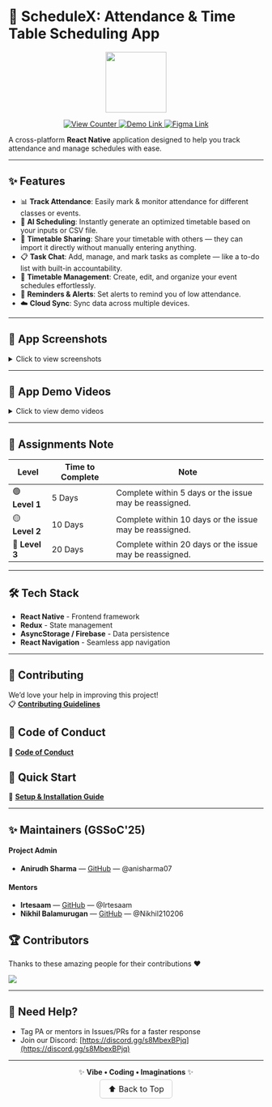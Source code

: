 # 🌟 ScheduleX: Attendance & Time Table Scheduling App  

<p align="center">
  <img src="https://media.giphy.com/media/xT9IgzoKnwFNmISR8I/giphy.gif" width="120px">
</p>

<p align="center">
  <a href="https://github.com/anisharma07/React-native-attendance-app">
    <img src="https://komarev.com/ghpvc/?username=anisharma07&label=Views&color=brightgreen&style=flat" alt="View Counter" />
  </a>
  <a href="https://github.com/anisharma07/React-native-attendance-app/releases/download/v1.0.4/app-release.apk">
    <img src="https://img.shields.io/badge/Demo-APK-blue?style=flat&logo=android" alt="Demo Link" />
  </a>
  <a href="https://www.figma.com/design/DrY27OZ8HGY1tmchlbkqes/Schedule-Keeper?node-id=12-2&p=f&t=gkQeY0d9I6aBPi8E-0">
    <img src="https://img.shields.io/badge/Figma-Design-orange?style=flat&logo=figma" alt="Figma Link" />
  </a>
</p>

A cross-platform **React Native** application designed to help you track attendance and manage schedules with ease.  

---

## ✨ Features  

- 📊 **Track Attendance**: Easily mark & monitor attendance for different classes or events.  
- 🤖 **AI Scheduling**: Instantly generate an optimized timetable based on your inputs or CSV file.  
- 🔁 **Timetable Sharing**: Share your timetable with others — they can import it directly without manually entering anything.  
- 📋 **Task Chat**: Add, manage, and mark tasks as complete — like a to-do list with built-in accountability.  
- 📆 **Timetable Management**: Create, edit, and organize your event schedules effortlessly.  
- 🔔 **Reminders & Alerts**: Set alerts to remind you of low attendance.  
- ☁️ **Cloud Sync**: Sync data across multiple devices.  

---

## 📱 App Screenshots  

<details>
  <summary>Click to view screenshots</summary>

| ![Image 1](./src/assets/screenshots/ss1.jpeg) | ![Image 2](./src/assets/screenshots/ss2.jpeg) | ![Image 3](./src/assets/screenshots/ss3.jpeg) |
| --------------------------------------------- | --------------------------------------------- | --------------------------------------------- |
| ![Image 4](./src/assets/screenshots/ss4.jpeg) | ![Image 5](./src/assets/screenshots/ss5.jpeg) | ![Image 6](./src/assets/screenshots/ss6.jpeg) |
</details>

---

## 🎥 App Demo Videos  

<details>
  <summary>Click to view demo videos</summary>
  <div align="center">

 ### 📌 Demo 1: Attendance Tracker  
  <img src="./src/assets/videos/ww2a.gif" alt="Attendance Tracker" width="300px"/>  

  ### 📌 Demo 2: AI Schedule Generator  
  <img src="./src/assets/videos/ww6.gif" alt="AI Schedule Generator" width="300px"/>  

  ### 📌 Demo 3: Subject Management  
  <img src="./src/assets/videos/ww3.gif" alt="Subject Management" width="300px"/>  

  ### 📌 Demo 4: Timetable Saving  
  <img src="./src/assets/videos/ww1a.gif" alt="Timetable Saving" width="300px"/>  

  ### 📌 Demo 5: Task Manager  
  <img src="./src/assets/videos/ww5.gif" alt="Task Manager" width="300px"/>  


  </div>
  </details>

---

## 📜 Assignments Note  

| Level | Time to Complete | Note |
|-------|------------------|------|
| 🟢 **Level 1** | 5 Days  | Complete within 5 days or the issue may be reassigned. |
| 🟡 **Level 2** | 10 Days | Complete within 10 days or the issue may be reassigned. |
| 🔴 **Level 3** | 20 Days | Complete within 20 days or the issue may be reassigned. |

---

## 🛠 Tech Stack  

- **React Native** - Frontend framework  
- **Redux** - State management  
- **AsyncStorage / Firebase** - Data persistence  
- **React Navigation** - Seamless app navigation  

---

## 🤝 Contributing  

We’d love your help in improving this project!  
📋 **[Contributing Guidelines](.github/CONTRIBUTING.md)**  


## 📜 Code of Conduct  

🤝 **[Code of Conduct](.github/CODE_OF_CONDUCT.md)**  


## 🚀 Quick Start  

📖 **[Setup & Installation Guide](.github/SETUP.md)**  

---

## ✨ Maintainers (GSSoC'25)  

#### Project Admin
- **Anirudh Sharma** — [GitHub](https://github.com/anisharma07) — @anisharma07 

#### Mentors
- **Irtesaam** — [GitHub](https://github.com/Irtesaam) — @Irtesaam  
- **Nikhil Balamurugan** — [GitHub](https://github.com/Nikhil210206) — @Nikhil210206  

## 🏆 Contributors  

Thanks to these amazing people for their contributions ❤️  

<a href="https://github.com/Loop-Hive/ScheduleX/graphs/contributors">
  <img src="https://contrib.rocks/image?repo=Loop-Hive/ScheduleX" />
</a>  

---

## 📩 Need Help?  

- Tag PA or mentors in Issues/PRs for a faster response  
- Join our Discord: [https://discord.gg/s8MbexBPjq](https://discord.gg/s8MbexBPjq)  

---

<p align="center">
  ✨ <strong>Vibe • Coding • Imaginations</strong> ✨  
</p>

<p align="center">
  <a href="#top" style="font-size: 16px; padding: 8px 16px; border: 1px solid #ccc; border-radius: 6px; text-decoration: none;">
    ⬆️ Back to Top
  </a>
</p>
